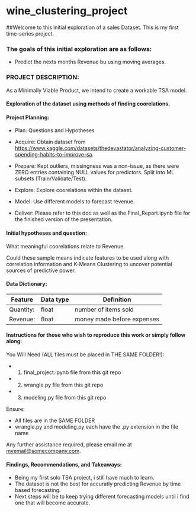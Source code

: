 # wine_clustering_project

##Welcome to this initial exploration of a sales Dataset. This is my first time-series project.

### The goals of this initial exploration are as follows:

* Predict the nexts months Revenue bu using moving averages.


### PROJECT DESCRIPTION:
As a Minimally Viable Product, we intend to create a workable TSA model.

#### Exploration of the dataset using methods of finding coorelations.

#### Project Planning:

- Plan: Questions and Hypotheses

- Acquire: Obtain dataset from https://www.kaggle.com/datasets/thedevastator/analyzing-customer-spending-habits-to-improve-sa. 

- Prepare: Kept outliers, missingness was a non-issue, as there were ZERO entries containing NULL values for predictors. Split into ML subsets (Train/Validate/Test).

- Explore: Explore coorelations within the dataset.

- Model: Use different models to forecast revenue.

- Deliver: Please refer to this doc as well as the Final_Report.ipynb file for the finished version of the presentation.

#### Initial hypotheses and question:

What meaningful coorelations relate to Revenue.

Could these sample means indicate features to be used along with correlation information and K-Means Clustering to uncover potential sources of predictive power.

#### Data Dictionary: 


|Feature |  Data type | Definition |
|---|---|---|
| Quantity: | float | number of items sold |
| Revenue: | float | money made before expenses |

#### Instructions for those who wish to reproduce this work or simply follow along:
You Will Need (ALL files must be placed in THE SAME FOLDER!):
- 1. final_project.ipynb file from this git repo
- 2. wrangle.py file from this git repo
- 3. modeling.py file from this git repo

Ensure:
- All files are in the SAME FOLDER
- wrangle.py and modeling.py each have the .py extension in the file name

Any further assistance required, please email me at myemail@somecompany.com.


#### Findings, Recommendations, and Takeaways:

- Being my first solo TSA project, i still have much to learn. 
- The dataset is not the best for accuratly predicting Revenue by time based forecasting.
- Next steps will be to keep trying different forecasting models until i find one that will become accurate.
